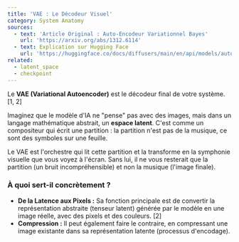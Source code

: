 ```yaml
---
title: 'VAE : Le Décodeur Visuel'
category: System Anatomy
sources:
  - text: 'Article Original : Auto-Encodeur Variationnel Bayes'
    url: 'https://arxiv.org/abs/1312.6114'
  - text: Explication sur Hugging Face
    url: 'https://huggingface.co/docs/diffusers/main/en/api/models/autoencoderkl'
related:
  - latent_space
  - checkpoint
---
```


Le **VAE (Variational Autoencoder)** est le décodeur final de votre système. [1, 2]

Imaginez que le modèle d'IA ne "pense" pas avec des images, mais dans un langage mathématique abstrait, un **espace latent**. C'est comme un compositeur qui écrit une partition : la partition n'est pas de la musique, ce sont des symboles sur une feuille.

Le VAE est l'orchestre qui lit cette partition et la transforme en la symphonie visuelle que vous voyez à l'écran. Sans lui, il ne vous resterait que la partition (un bruit incompréhensible) et non la musique (l'image finale).

### À quoi sert-il concrètement ?

- **De la Latence aux Pixels :** Sa fonction principale est de convertir la représentation abstraite (tenseur latent) générée par le modèle en une image réelle, avec des pixels et des couleurs. [2]
- **Compression :** Il peut également faire le contraire, en compressant une image existante dans sa représentation latente (processus d'encodage).
